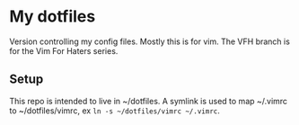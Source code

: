# My dotfiles

Version controlling my config files.  Mostly this is for vim.  The VFH branch is for the Vim For Haters series.

## Setup

This repo is intended to live in ~/dotfiles.  A symlink is used to map ~/.vimrc to ~/dotfiles/vimrc, ex `ln -s ~/dotfiles/vimrc ~/.vimrc`.
